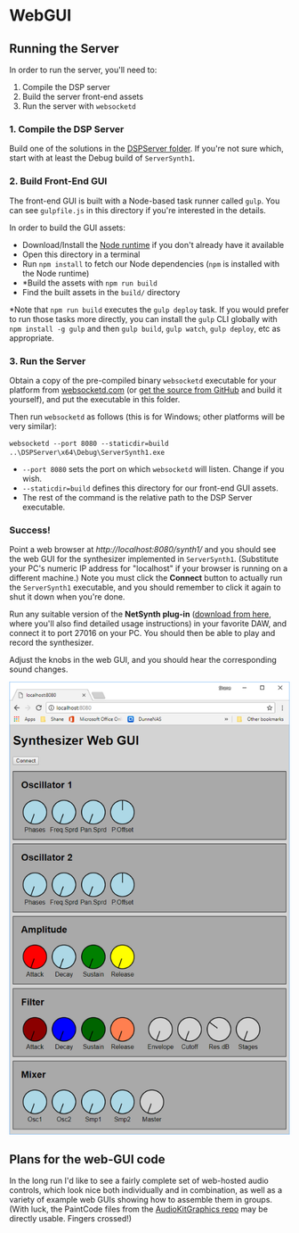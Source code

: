 # WebGUI

## Running the Server

In order to run the server, you'll need to:

1. Compile the DSP server
2. Build the server front-end assets
3. Run the server with `websocketd`

### 1. Compile the DSP Server

Build one of the solutions in the [DSPServer folder](../DSPServer). If you're not sure which, start with at least the Debug build of `ServerSynth1`.

### 2. Build Front-End GUI

The front-end GUI is built with a Node-based task runner called `gulp`. You can see `gulpfile.js` in this directory if you're interested in the details.

In order to build the GUI assets:

- Download/Install the [Node runtime](https://nodejs.org/en/) if you don't already have it available
- Open this directory in a terminal
- Run `npm install` to fetch our Node dependencies (`npm` is installed with the Node runtime)
- *Build the assets with `npm run build`
- Find the built assets in the `build/` directory

*Note that `npm run build` executes the `gulp deploy` task. If you would prefer to run those tasks more directly, you can install the `gulp` CLI globally with `npm install -g gulp` and then `gulp build`, `gulp watch`, `gulp deploy`, etc as appropriate.

### 3. Run the Server

Obtain a copy of the pre-compiled binary `websocketd` executable for your platform from [websocketd.com](http://websocketd.com/) (or [get the source from GitHub](https://github.com/joewalnes/websocketd) and build it yourself), and put the executable in this folder.

Then run `websocketd` as follows (this is for Windows; other platforms will be very similar):

```
websocketd --port 8080 --staticdir=build ..\DSPServer\x64\Debug\ServerSynth1.exe
```

- `--port 8080` sets the port on which `websocketd` will listen. Change if you wish.
- `--staticdir=build` defines this directory for our front-end GUI assets.
- The rest of the command is the relative path to the DSP Server executable.

### Success!

Point a web browser at *http://localhost:8080/synth1/* and you should see the web GUI for the synthesizer implemented in `ServerSynth1`. (Substitute your PC's numeric IP address for "localhost" if your browser is running on a different machine.) Note you must click the **Connect** button to actually run the `ServerSynth1` executable, and you should remember to click it again to shut it down when you're done.

Run any suitable version of the **NetSynth plug-in** ([download from here](http://netvst.org/wiki/doku.php?id=downloading_and_using_netvst), where you'll also find detailed usage instructions) in your favorite DAW, and connect it to port 27016 on your PC. You should then be able to play and record the synthesizer.

Adjust the knobs in the web GUI, and you should hear the corresponding sound changes.

![](../docs/web-gui-2.png)

## Plans for the web-GUI code

In the long run I'd like to see a fairly complete set of web-hosted audio controls, which look nice both individually and in combination, as well as a variety of example web GUIs showing how to assemble them in groups. (With luck, the PaintCode files from the [AudioKitGraphics repo](https://github.com/AudioKit/AudioKitGraphics) may be directly usable. Fingers crossed!)
